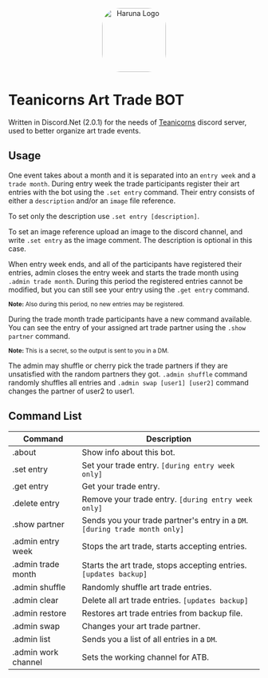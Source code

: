<p align="center">
    <img src="https://cdn.discordapp.com/avatars/568733620383121408/47178cf7aded1cd84daffcaea33981bd.png?size=256" style="border-radius: 28%" alt="Haruna Logo" height="128px" width="128px"></img>
</p>

# Teanicorns Art Trade BOT

Written in Discord.Net (2.0.1) for the needs of [Teanicorns](https://discord.gg/TS9SZYB) discord server, used to better organize art trade events.

## Usage

One event takes about a month and it is separated into an `entry week` and a `trade month`.
During entry week the trade participants register their art entries with the bot using the `.set entry` command.
Their entry consists of either a `description` and/or an `image` file reference.

To set only the description use `.set entry [description]`.

To set an image reference upload an image to the discord channel, and write `.set entry` as the image comment.
The description is optional in this case.

When entry week ends, and all of the participants have registered their entries, admin closes the entry week and starts the trade month using `.admin trade month`.
During this period the registered entries cannot be modified, but you can still see your entry using the `.get entry` command.

<small><b>Note:</b>  Also during this period, no new entries may be registered. </small>

During the trade month trade participants have a new command available.
You can see the entry of your assigned art trade partner using the `.show partner` command.

<small><b>Note:</b>  This is a secret, so the output is sent to you in a DM. </small>

The admin may shuffle or cherry pick the trade partners if they are unsatisfied with the random partners they got.
`.admin shuffle` command randomly shuffles all entries and `.admin swap [user1] [user2]` command changes the partner of user2 to user1.

## Command List

| Command | Description |
|--------------|-------------|
| .about | Show info about this bot. |
| .set entry | Set your trade entry. `[during entry week only]` |
| .get entry | Get your trade entry. |
| .delete entry | Remove your trade entry. `[during entry week only]` |
| .show partner | Sends you your trade partner's entry in a `DM`. `[during trade month only]` |
| .admin entry week | Stops the art trade, starts accepting entries. |
| .admin trade month | Starts the art trade, stops accepting entries. `[updates backup]` |
| .admin shuffle | Randomly shuffle art trade entries. |
| .admin clear | Delete all art trade entries. `[updates backup]` |
| .admin restore | Restores art trade entries from backup file. |
| .admin swap | Changes your art trade partner. |
| .admin list | Sends you a list of all entries in a `DM`. |
| .admin work channel | Sets the working channel for ATB. |

